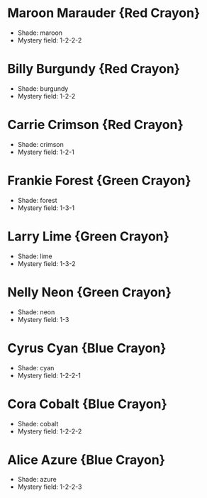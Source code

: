 # Maroon Marauder {Red Crayon}

- Shade: maroon
- Mystery field: 1-2-2-2

# Billy Burgundy {Red Crayon}

- Shade: burgundy
- Mystery field: 1-2-2

# Carrie Crimson {Red Crayon}

- Shade: crimson
- Mystery field: 1-2-1


# Frankie Forest {Green Crayon}

- Shade: forest
- Mystery field: 1-3-1

# Larry Lime {Green Crayon}

- Shade: lime
- Mystery field: 1-3-2

# Nelly Neon {Green Crayon}

- Shade: neon
- Mystery field: 1-3


# Cyrus Cyan {Blue Crayon}

- Shade: cyan
- Mystery field: 1-2-2-1

# Cora Cobalt {Blue Crayon}

- Shade: cobalt
- Mystery field: 1-2-2-2

# Alice Azure {Blue Crayon}

- Shade: azure
- Mystery field: 1-2-2-3